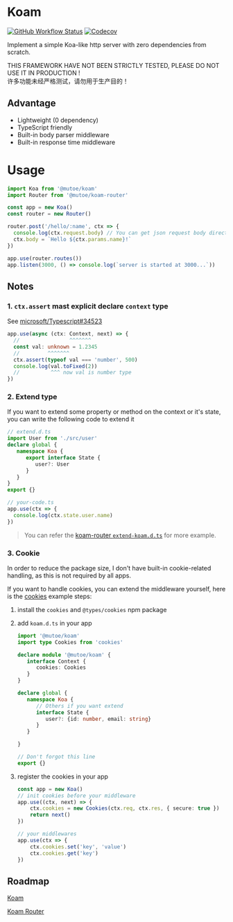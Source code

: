 # Koam

[![GitHub Workflow Status](https://img.shields.io/github/actions/workflow/status/mutoe/koam/test.yml?style=for-the-badge)](https://github.com/mutoe/koam/actions)
[![Codecov](https://img.shields.io/codecov/c/github/mutoe/koam?style=for-the-badge&token=wpwmuKKaJX)](https://app.codecov.io/gh/mutoe/koam)

Implement a simple Koa-like http server with zero dependencies from scratch.

THIS FRAMEWORK HAVE NOT BEEN STRICTLY TESTED, PLEASE DO NOT USE IT IN PRODUCTION !  
许多功能未经严格测试，请勿用于生产目的！

## Advantage

- Lightweight (0 dependency)
- TypeScript friendly
- Built-in body parser middleware
- Built-in response time middleware

# Usage

```ts
import Koa from '@mutoe/koam'
import Router from '@mutoe/koam-router'

const app = new Koa()
const router = new Router()

router.post('/hello/:name', ctx => {
  console.log(ctx.request.body) // You can get json request body directly
  ctx.body = `Hello ${ctx.params.name}!`
})

app.use(router.routes())
app.listen(3000, () => console.log(`server is started at 3000...`))
```

## Notes

### 1. `ctx.assert` mast explicit declare `context` type
See [microsoft/Typescript#34523](https://github.com/microsoft/TypeScript/issues/34523)
```ts example.ts
app.use(async (ctx: Context, next) => {
  //                ^^^^^^^
  const val: unknown = 1.2345
  //         ^^^^^^^
  ctx.assert(typeof val === 'number', 500)
  console.log(val.toFixed(2))
  //          ^^^ now val is number type
})
```
   
### 2. Extend type

If you want to extend some property or method on the context or it's state, you can write the following code to extend it

```ts 
// extend.d.ts
import User from './src/user'
declare global {
   namespace Koa {
      export interface State {
         user?: User
      }
   }
} 
export {}

// your-code.ts
app.use(ctx => {
  console.log(ctx.state.user.name)
})
```

> You can refer the [koam-router `extend-koam.d.ts`](https://github.com/mutoe/koam/blob/main/packages/koam-router/src/extend-koam.d.ts) for more example.

### 3. Cookie

In order to reduce the package size, I don't have built-in cookie-related handling, as this is not required by all apps.

If you want to handle cookies, you can extend the middleware yourself, here is the [cookies](https://www.npmjs.com/package/cookies) example steps:

1. install the `cookies` and `@types/cookies` npm package
2. add `koam.d.ts` in your app 

    ```ts koam.d.ts
    import '@mutoe/koam'
    import type Cookies from 'cookies'

    declare module '@mutoe/koam' {
       interface Context {
          cookies: Cookies
       }
    }

    declare global {
       namespace Koa {
          // Others if you want extend
          interface State {
             user?: {id: number, email: string}
          }
       }

    }

    // Don't forgot this line
    export {} 
    ```

3. register the cookies in your app

   ```ts
   const app = new Koa()
   // init cookies before your middleware
   app.use((ctx, next) => {
       ctx.cookies = new Cookies(ctx.req, ctx.res, { secure: true })
       return next()
   })
   
   // your middlewares
   app.use(ctx => {
       ctx.cookies.set('key', 'value')
       ctx.cookies.get('key')
   })
   ```


## Roadmap

[Koam](https://github.com/mutoe/koam/tree/main/packages/koam#roadmap)

[Koam Router](https://github.com/mutoe/koam/tree/main/packages/koam-router#roadmap)
